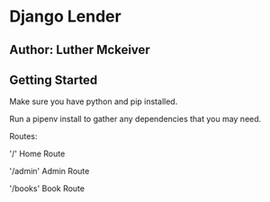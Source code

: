 # Django Lender

## Author: Luther Mckeiver

## Getting Started
Make sure you have python and pip installed. 

Run a pipenv install to gather any dependencies that you may need.

Routes:
 
 '/'   Home Route
 
 '/admin' Admin Route
 
 '/books' Book Route
 
 


